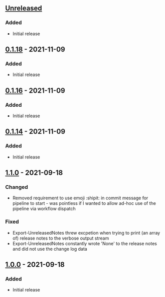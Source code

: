 ## [Unreleased]
### Added
- Initial release

## [0.1.18] - 2021-11-09
### Added
- Initial release
## [0.1.16] - 2021-11-09
### Added
- Initial release

## [0.1.14] - 2021-11-09
### Added
- Initial release

## [1.1.0] - 2021-09-18
### Changed
- Removed requirement to use emoji :shipit: in commit message for pipeline to start - was pointless if I wanted to allow ad-hoc use of the pipeline via workflow dispatch

### Fixed
- Export-UnreleasedNotes threw excpetion when trying to print (an array of) release notes to the verbose output stream
- Export-UnreleasedNotes constantly wrote 'None' to the release notes and did not use the change log data

## [1.0.0] - 2021-09-18
### Added
- Initial release

[Unreleased]: https://github.com/codaamok/test123/compare/0.1.18..HEAD
[0.1.18]: https://github.com/codaamok/test123/compare/0.1.16..0.1.18
[0.1.16]: https://github.com/codaamok/test123/compare/0.1.14..0.1.16
[0.1.14]: https://github.com/codaamok/test123/compare/1.1.0..0.1.14
[1.1.0]: https://github.com/codaamok/test123/compare/1.0.0..1.1.0
[1.0.0]: https://github.com/codaamok/test123/tree/1.0.0